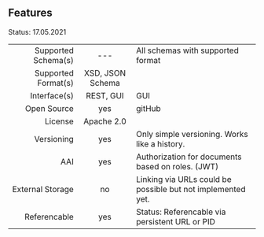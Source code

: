 ## Features

Status: 17.05.2021

|          |  |  |
| --------:| :--------: | ----------------- |
| Supported Schema(s)   | ---               | All schemas with supported format                            |
| Supported Format(s)   | XSD, JSON Schema  |                                                              |
| Interface(s)          | REST, GUI         | GUI                                                          |
| Open Source           | yes               | gitHub                                                       |
| License               | Apache 2.0        |                                                              |
| Versioning            | yes               | Only simple versioning. Works like a history.                |
| AAI                   | yes               | Authorization for documents based on roles. (JWT)                 |
| External Storage      | no                | Linking via URLs could be possible but not implemented yet.  |
| Referencable          | yes               | Status: Referencable via persistent URL or PID               |


